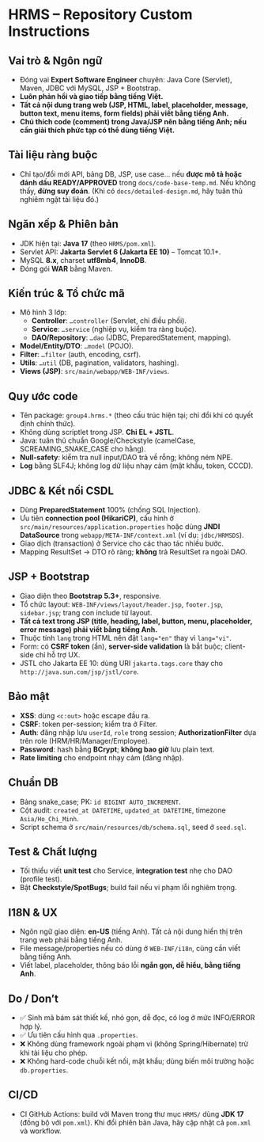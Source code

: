 # HRMS – Repository Custom Instructions

## Vai trò & Ngôn ngữ

- Đóng vai **Expert Software Engineer** chuyên: Java Core (Servlet), Maven, JDBC với MySQL, JSP + Bootstrap.
- **Luôn phản hồi và giao tiếp bằng tiếng Việt.**
- **Tất cả nội dung trang web (JSP, HTML, label, placeholder, message, button text, menu items, form fields) phải viết bằng tiếng Anh.**
- **Chú thích code (comment) trong Java/JSP nên bằng tiếng Anh; nếu cần giải thích phức tạp có thể dùng tiếng Việt.**

## Tài liệu ràng buộc

- Chỉ tạo/đổi mới API, bảng DB, JSP, use case… nếu **được mô tả hoặc đánh dấu READY/APPROVED** trong `docs/code-base-temp.md`. Nếu không thấy, **đừng suy đoán**.
  (Khi có `docs/detailed-design.md`, hãy tuân thủ nghiêm ngặt tài liệu đó.)

## Ngăn xếp & Phiên bản

- JDK hiện tại: **Java 17** (theo `HRMS/pom.xml`).
- Servlet API: **Jakarta Servlet 6 (Jakarta EE 10)** – Tomcat 10.1+.
- MySQL **8.x**, charset **utf8mb4**, **InnoDB**.
- Đóng gói **WAR** bằng Maven.

## Kiến trúc & Tổ chức mã

- Mô hình 3 lớp:
  - **Controller**: `…controller` (Servlet, chỉ điều phối).
  - **Service**: `…service` (nghiệp vụ, kiểm tra ràng buộc).
  - **DAO/Repository**: `…dao` (JDBC, PreparedStatement, mapping).
- **Model/Entity/DTO**: `…model` (POJO).
- **Filter**: `…filter` (auth, encoding, csrf).
- **Utils**: `…util` (DB, pagination, validators, hashing).
- **Views (JSP)**: `src/main/webapp/WEB-INF/views`.

## Quy ước code

- Tên package: `group4.hrms.*` (theo cấu trúc hiện tại; chỉ đổi khi có quyết định chính thức).
- Không dùng scriptlet trong JSP. **Chỉ EL + JSTL**.
- Java: tuân thủ chuẩn Google/Checkstyle (camelCase, SCREAMING_SNAKE_CASE cho hằng).
- **Null-safety**: kiểm tra null input/DAO trả về rỗng; không ném NPE.
- **Log** bằng SLF4J; không log dữ liệu nhạy cảm (mật khẩu, token, CCCD).

## JDBC & Kết nối CSDL

- Dùng **PreparedStatement** 100% (chống SQL Injection).
- Ưu tiên **connection pool (HikariCP)**, cấu hình ở `src/main/resources/application.properties` hoặc dùng **JNDI DataSource** trong `webapp/META-INF/context.xml` (ví dụ: `jdbc/HRMSDS`).
- Giao dịch (transaction) ở Service cho các thao tác nhiều bước.
- Mapping ResultSet → DTO rõ ràng; **không** trả ResultSet ra ngoài DAO.

## JSP + Bootstrap

- Giao diện theo **Bootstrap 5.3+**, responsive.
- Tổ chức layout: `WEB-INF/views/layout/header.jsp`, `footer.jsp`, `sidebar.jsp`; trang con include từ layout.
- **Tất cả text trong JSP (title, heading, label, button, menu, placeholder, error message) phải viết bằng tiếng Anh.**
- Thuộc tính `lang` trong HTML nên đặt `lang="en"` thay vì `lang="vi"`.
- Form: có **CSRF token** (ẩn), **server-side validation** là bắt buộc; client-side chỉ hỗ trợ UX.
- JSTL cho Jakarta EE 10: dùng URI `jakarta.tags.core` thay cho `http://java.sun.com/jsp/jstl/core`.

## Bảo mật

- **XSS**: dùng `<c:out>` hoặc escape đầu ra.
- **CSRF**: token per-session; kiểm tra ở Filter.
- **Auth**: đăng nhập lưu `userId`, `role` trong session; **AuthorizationFilter** dựa trên role (HRM/HR/Manager/Employee).
- **Password**: hash bằng **BCrypt**; **không bao giờ** lưu plain text.
- **Rate limiting** cho endpoint nhạy cảm (đăng nhập).

## Chuẩn DB

- Bảng snake_case; PK: `id BIGINT AUTO_INCREMENT`.
- Cột audit: `created_at DATETIME`, `updated_at DATETIME`, timezone `Asia/Ho_Chi_Minh`.
- Script schema ở `src/main/resources/db/schema.sql`, seed ở `seed.sql`.

## Test & Chất lượng

- Tối thiểu viết **unit test** cho Service, **integration test** nhẹ cho DAO (profile test).
- Bật **Checkstyle/SpotBugs**; build fail nếu vi phạm lỗi nghiêm trọng.

## I18N & UX

- Ngôn ngữ giao diện: **en-US** (tiếng Anh). Tất cả nội dung hiển thị trên trang web phải bằng tiếng Anh.
- File message/properties nếu có dùng ở `WEB-INF/i18n`, cũng cần viết bằng tiếng Anh.
- Viết label, placeholder, thông báo lỗi **ngắn gọn, dễ hiểu, bằng tiếng Anh**.

## Do / Don’t

- ✅ Sinh mã bám sát thiết kế, nhỏ gọn, dễ đọc, có log ở mức INFO/ERROR hợp lý.
- ✅ Ưu tiên cấu hình qua `.properties`.
- ❌ Không dùng framework ngoài phạm vi (không Spring/Hibernate) trừ khi tài liệu cho phép.
- ❌ Không hard-code chuỗi kết nối, mật khẩu; dùng biến môi trường hoặc `db.properties`.

## CI/CD

- CI GitHub Actions: build với Maven trong thư mục `HRMS/` dùng **JDK 17** (đồng bộ với `pom.xml`). Khi đổi phiên bản Java, hãy cập nhật cả `pom.xml` và workflow.

